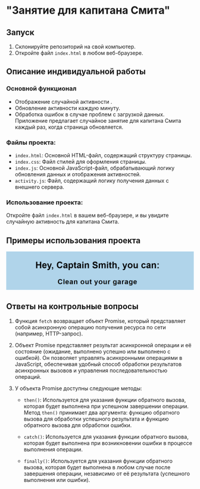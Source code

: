 # "Занятие для капитана Смита"

## Запуск 

1. Склонируйте репозиторий на свой компьютер.
2. Откройте файл `index.html` в любом веб-браузере.

## Описание индивидуальной работы
### Основной функционал

- Отображение случайной активности .
- Обновление активности каждую минуту.
- Обработка ошибок в случае проблем с загрузкой данных.
 Приложение предлагает случайное занятие для капитана Смита каждый раз, когда страница обновляется.

### Файлы проекта:

- `index.html`: Основной HTML-файл, содержащий структуру страницы.
- `index.css`: Файл стилей для оформления страницы.
- `index.js`: Основной JavaScript-файл, обрабатывающий логику обновления данных и отображения активностей.
- `activity.js`: Файл, содержащий логику получения данных с внешнего сервера.

### Использование проекта:

Откройте файл `index.html` в вашем веб-браузере, и вы увидите случайную активность для капитана Смита.

## Примеры использования проекта

![Пример активности](1.png)

## Ответы на контрольные вопросы

1. Функция `fetch` возвращает объект Promise, который представляет собой асинхронную операцию получения ресурса по сети (например, HTTP-запрос).

2. Объект Promise представляет результат асинхронной операции и её состояние (ожидание, выполнено успешно или выполнено с ошибкой). Он позволяет управлять асинхронными операциями в JavaScript, обеспечивая удобный способ обработки результатов асинхронных вызовов и управления последовательностью операций.

3. У объекта Promise доступны следующие методы:

   - `then()`: Используется для указания функции обратного вызова, которая будет выполнена при успешном завершении операции. Метод `then()` принимает два аргумента: функцию обратного вызова для обработки успешного результата и функцию обратного вызова для обработки ошибки.
   
   - `catch()`: Используется для указания функции обратного вызова, которая будет выполнена при возникновении ошибки в процессе выполнения операции.
   
   - `finally()`: Используется для указания функции обратного вызова, которая будет выполнена в любом случае после завершения операции, независимо от её результата (успешного выполнения или ошибки).



